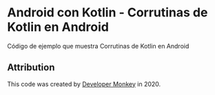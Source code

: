 # Android con Kotlin - Corrutinas de Kotlin en Android

Código de ejemplo que muestra Corrutinas de Kotlin en Android


## Attribution

This code was created by [Developer Monkey](https://developermonkey.es) in 2020.